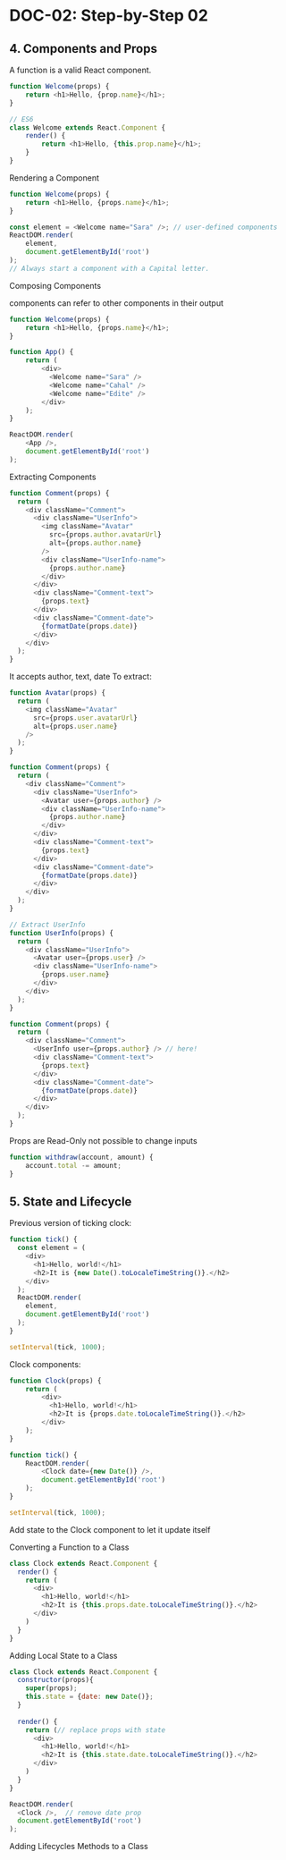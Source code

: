 # DOC-02: Step-by-Step 02

## 4. Components and Props

A function is a valid React component.
```js
function Welcome(props) {
    return <h1>Hello, {prop.name}</h1>;
}

// ES6
class Welcome extends React.Component {
    render() {
        return <h1>Hello, {this.prop.name}</h1>;
    }
}
```
Rendering a Component

```js
function Welcome(props) {
    return <h1>Hello, {props.name}</h1>;
}

const element = <Welcome name="Sara" />; // user-defined components
ReactDOM.render(
    element,
    document.getElementById('root')
);
// Always start a component with a Capital letter.

```

Composing Components

components can refer to other components in their output

```js
function Welcome(props) {
    return <h1>Hello, {props.name}</h1>;
}

function App() {
    return (
        <div>
          <Welcome name="Sara" />
          <Welcome name="Cahal" />
          <Welcome name="Edite" />
        </div>
    );
}

ReactDOM.render(
    <App />,
    document.getElementById('root')
);
```

Extracting Components

```js
function Comment(props) {
  return (
    <div className="Comment">
      <div className="UserInfo">
        <img className="Avatar"
          src={props.author.avatarUrl}
          alt={props.author.name}
        />
        <div className="UserInfo-name">
          {props.author.name}
        </div>
      </div>
      <div className="Comment-text">
        {props.text}
      </div>
      <div className="Comment-date">
        {formatDate(props.date)}
      </div>
    </div>
  );
}
```
It accepts author, text, date
To extract:

```js
function Avatar(props) {
  return (
    <img className="Avatar"
      src={props.user.avatarUrl}
      alt={props.user.name}
    />
  );
}

function Comment(props) {
  return (
    <div className="Comment">
      <div className="UserInfo">
        <Avatar user={props.author} />
        <div className="UserInfo-name">
          {props.author.name}
        </div>
      </div>
      <div className="Comment-text">
        {props.text}
      </div>
      <div className="Comment-date">
        {formatDate(props.date)}
      </div>
    </div>
  );
}

// Extract UserInfo
function UserInfo(props) {
  return (
    <div className="UserInfo">
      <Avatar user={props.user} />
      <div className="UserInfo-name">
        {props.user.name}
      </div>
    </div>
  );
}

function Comment(props) {
  return (
    <div className="Comment">
      <UserInfo user={props.author} /> // here!
      <div className="Comment-text">
        {props.text}
      </div>
      <div className="Comment-date">
        {formatDate(props.date)}
      </div>
    </div>
  );
}
```

Props are Read-Only
not possible to change inputs

```js
function withdraw(account, amount) {
    account.total -= amount;
}
```

## 5. State and Lifecycle

Previous version of ticking clock:
```js
function tick() {
  const element = (
    <div>
      <h1>Hello, world!</h1>
      <h2>It is {new Date().toLocaleTimeString()}.</h2>
    </div>
  );
  ReactDOM.render(
    element,
    document.getElementById('root')
  );
}

setInterval(tick, 1000);
```

Clock components:

```js
function Clock(props) {
    return (
        <div>
          <h1>Hello, world!</h1>
          <h2>It is {props.date.toLocaleTimeString()}.</h2>
        </div>
    );
}

function tick() {
    ReactDOM.render(
        <Clock date={new Date()} />,
        document.getElementById('root')
    );
}

setInterval(tick, 1000);
```

Add state to the Clock component to let it update itself

Converting a Function to a Class

```js
class Clock extends React.Component {
  render() {
    return (
      <div>
        <h1>Hello, world!</h1>
        <h2>It is {this.props.date.toLocaleTimeString()}.</h2>
      </div>
    )
  }
}
```

Adding Local State to a Class

```js
class Clock extends React.Component {
  constructor(props){
    super(props);
    this.state = {date: new Date()};
  }
  
  render() {
    return (// replace props with state
      <div>
        <h1>Hello, world!</h1>
        <h2>It is {this.state.date.toLocaleTimeString()}.</h2> 
      </div>
    )
  }
}

ReactDOM.render(
  <Clock />,  // remove date prop
  document.getElementById('root')
);
```

Adding Lifecycles Methods to a Class



